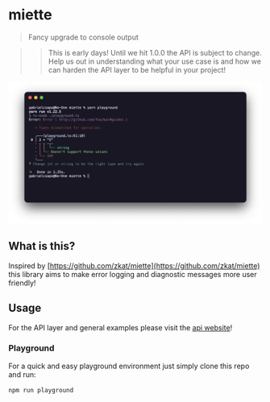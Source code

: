 # miette

> Fancy upgrade to console output

> > This is early days! Until we hit 1.0.0 the API is subject to change. Help us out in understanding what your use case is and how we can harden the API layer to be helpful in your project!

![Example screenshot](website/static/img/screenshot.png)

## What is this?

Inspired by [https://github.com/zkat/miette](https://github.com/zkat/miette) this library aims to make error logging and diagnostic messages more user friendly!

## Usage

For the API layer and general examples please visit the [api website](https://gabrielcsapo.github.io/miette)!

### Playground

For a quick and easy playground environment just simply clone this repo and run:

```
npm run playground
```
